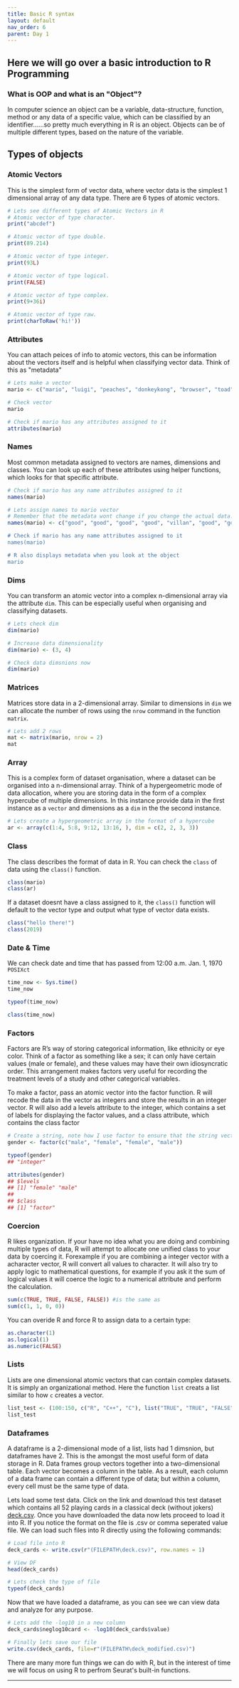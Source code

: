 ```yaml
---
title: Basic R syntax
layout: default
nav_order: 6
parent: Day 1
---
```


## Here we will go over a basic introduction to R Programming
### What is OOP and what is an "Object"?
In computer science an object can be a variable, data-structure, function, method or any data of a specific value, which can be classified by an identifier......so pretty much everything in R is an object. Objects can be of multiple different types, based on the nature of the variable. 

## Types of objects
### Atomic Vectors
This is the simplest form of vector data, where vector data is the simplest 1 dimensional array of any data type. There are 6 types of atomic vectors.

```r
# Lets see different types of Atomic Vectors in R
# Atomic vector of type character.
print("abcdef")

# Atomic vector of type double.
print(89.214)

# Atomic vector of type integer.
print(93L)

# Atomic vector of type logical.
print(FALSE)

# Atomic vector of type complex.
print(9+36i)

# Atomic vector of type raw.
print(charToRaw('hi!'))
```
### Attributes
You can attach peices of info to atomic vectors, this can be information about the vectors itself and is helpful when classifying vector data. Think of this as "metadata"
```r
# Lets make a vector
mario <- c("mario", "luigi", "peaches", "donkeykong", "browser", "toad", "giuseppe", "koopa", "spike", "penguinking", "kamek", "goomba")

# Check vector
mario

# Check if mario has any attributes assigned to it
attributes(mario)
```

### Names
Most common metadata assigned to vectors are names, dimensions and classes. You can look up each of these attributes using helper functions, which looks for that specific attribute.
```r
# Check if mario has any name attributes assigned to it
names(mario)

# Lets assign names to mario vector
# Remember that the metadata wont change if you change the actual data.
names(mario) <- c("good", "good", "good", "good", "villan", "good", "good", villan", "villan", "good", "good", "villan") 

# Check if mario has any name attributes assigned to it
names(mario)

# R also displays metadata when you look at the object
mario
```

### Dims
You can transform an atomic vector into a complex n-dimensional array via the attribute `dim`. This can be especially useful when organising and classifying datasets.

```r
# Lets check dim
dim(mario)

# Increase data dimensionality
dim(mario) <- (3, 4)

# Check data dimsnions now
dim(mario)
```

### Matrices
Matrices store data in a 2-dimensional array. Similar to dimensions in `dim` we can allocate the number of rows using the `nrow` command in the function `matrix`.

```r
# Lets add 2 rows
mat <- matrix(mario, nrow = 2)
mat
```

### Array
This is a complex form of dataset organisation, where a dataset can be organised into a n-dimensional array. Think of a hypergeometric mode of data allocation, where you are storing data in the form of a complex hypercube of multiple dimensions. In this instance provide data in the first instance as a `vector` and dimensions as a `dim` in the the second instance.

```r
# Lets create a hypergeometric array in the format of a hypercube
ar <- array(c(1:4, 5:8, 9:12, 13:16, ), dim = c(2, 2, 3, 3))
```

### Class
The class describes the format of data in R. You can check the `class` of data using the `class()` function.
```r
class(mario)
class(ar)
```

If a dataset doesnt have a class assigned to it, the `class()` function will default to the vector type and output what type of vector data exists.
```r
class("hello there!")
class(2019)
```

### Date & Time
We can check date and time that has passed from 12:00 a.m. Jan. 1, 1970 `POSIXct`
```r
time_now <- Sys.time()
time_now

typeof(time_now)

class(time_now)
```

### Factors
Factors are R’s way of storing categorical information, like ethnicity or eye color. Think of a factor as something like a sex; it can only have certain values (male or female), and these values may have their own idiosyncratic order. This arrangement makes factors very useful for recording the treatment levels of a study and other categorical variables.

To make a factor, pass an atomic vector into the factor function. R will recode the data in the vector as integers and store the results in an integer vector. R will also add a levels attribute to the integer, which contains a set of labels for displaying the factor values, and a class attribute, which contains the class factor

```r
# Create a string, note how I use factor to ensure that the string vector is of type factor
gender <- factor(c("male", "female", "female", "male"))

typeof(gender)
## "integer"

attributes(gender)
## $levels
## [1] "female" "male"  
## 
## $class
## [1] "factor"
```

### Coercion

R likes organization. If your have no idea what you are doing and combining multiple types of data, R will attempt to allocate one unified class to your data by coercing it.
Forexample if you are combining a integer vector with a acharacter vector, R will convert all values to character. It will also try to apply logic to mathematical questions, for example
if you ask it the sum of logical values it will coerce the logic to a numerical attribute and perform the calculation.

```r
sum(c(TRUE, TRUE, FALSE, FALSE)) #is the same as
sum(c(1, 1, 0, 0))
```

You can overide R and force R to assign data to a certain type:
```r
as.character(1)
as.logical(1)
as.numeric(FALSE)
```

### Lists
Lists are one dimensional atomic vectors that can contain complex datasets. It is simply an organizational method. Here the function `list` creats a list similar to how `c` creates a vector.

```r
list_test <- (100:150, c("R", "C++", "C"), list("TRUE", "TRUE", "FALSE", 3))
list_test
```

### Dataframes
A dataframe is a 2-dimensional mode of a list, lists had 1 dimsnion, but dataframes have 2. This is the amongst the most useful form of data storage in R.
Data frames group vectors together into a two-dimensional table. Each vector becomes a column in the table. As a result, each column of a data frame can contain a different type of data; but within a column, every cell must be the same type of data.

Lets load some test data. Click on the link and download this test dataset which contains all 52 playing cards in a classical deck (without jokers) [deck.csv](https://github.com/Dragonmasterx87/CompBio1-Tulane/blob/main/assets/data/deck.csv). Once you have downloaded the data now lets proceed to load it into R. If you notice the format on the file is .csv or comma seperated value file. We can load such files into R directly using the following commands:

```r
# Load file into R
deck_cards <- write.csv(r"(FILEPATH\deck.csv)", row.names = 1)

# View DF
head(deck_cards)

# Lets check the type of file
typeof(deck_cards)
```
Now that we have loaded a dataframe, as you can see we can view data and analyze for any purpose. 

```r
# Lets add the -log10 in a new column 
deck_cards$neglog10card <- -log10(deck_cards$value)

# Finally lets save our file
write.csv(deck_cards, file=r"(FILEPATH\deck_modified.csv)")
```

There are many more fun things we can do with R, but in the interest of time we will focus on using R to perfrom Seurat's built-in functions.

----



















